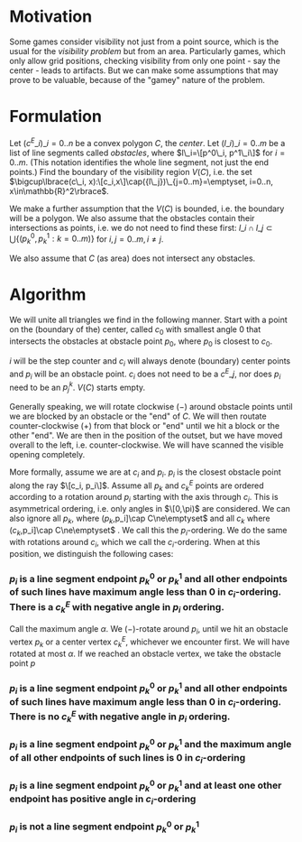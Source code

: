 # Motivation

Some games consider visibility not just from a point source, which is the usual for the _visibility problem_ but from an area. Particularly games, which only allow grid positions, checking visibility from only one point - say the center - leads to artifacts.  But we can make some assumptions that may prove to be valuable, because of the "gamey" nature of the problem.

# Formulation

Let $({c^E\_i})\_{i=0..n}$ be a convex polygon $C$, the _center_. Let $({l\_i})\_{i=0..m}$ be a list of line segments called _obstacles_, where $l\_i=\[p^0\_i, p^1\_i\]$ for $i=0..m$. (This notation identifies the whole line segment, not just the end points.) Find the boundary of the visibility region $V(C)$, i.e. the set $\bigcup\lbrace(c\_i, x):\[c_i,x\]\cap({l\_j})\_{j=0..m}=\emptyset, i=0..n, x\in\mathbb{R}^2\rbrace$.

We make a further assumption that the $V(C)$ is bounded, i.e. the boundary will be a polygon. We also assume that the obstacles contain their intersections as points, i.e. we do not need to find these first: $l\_i\cap l\_j\subset\bigcup\lbrace(p^0_k,p^1_k : k=0..m)\rbrace$ for $i,j=0..m, i\neq j$.

We also assume that $C$ (as area) does not intersect any obstacles.

# Algorithm

We will unite all triangles we find in the following manner. Start with a point on the (boundary of the) center, called $c_0$ with smallest angle $0$ that intersects the obstacles at obstacle point $p_0$, where $p_0$ is closest to $c_0$.

$i$ will be the step counter and $c_i$ will always denote (boundary) center points and $p_i$ will be an obstacle point. $c_i$ does not need to be a $c^E\_j$, nor does $p_i$ need to be an $p^k_j$. $V(C)$ starts empty.

Generally speaking, we will rotate clockwise ($-$) around obstacle points until we are blocked by an obstacle or the "end" of $C$. We will then routate counter-clockwise ($+$) from that block or "end" until we hit a block or the other "end". We are then in the position of the outset, but we have moved overall to the left, i.e. counter-clockwise. We will have scanned the visible opening completely.

More formally, assume we are at $c_i$ and $p_i$. $p_i$ is the closest obstacle point along the ray $\[c_i, p_i\]$. Assume all $p_k$ and $c^E_k$ points are ordered according to a rotation around $p_i$ starting with the axis through $c_i$. This is asymmetrical ordering, i.e. only angles in $\[0,\pi)$ are considered. We can also ignore all $p_k$, where $(p_k,$p_i\]\cap C\ne\emptyset$ and all $c_k$ where $(c_k,$p_i\]\cap C\ne\emptyset$ . We call this the $p_i$-ordering. We do the same with rotations around $c_i$, which we call the $c_i$-ordering. When at this position, we distinguish the following cases:

### $p_i$ is a line segment endpoint $p^0_k$ or $p^1_k$ and all other endpoints of such lines have maximum angle less than 0 in $c_i$-ordering. There is a $c^E_k$ with negative angle in $p_i$ ordering.

Call the maximum angle $\alpha$. We ($-$)-rotate around $p_i$, until we hit an obstacle vertex $p_k$ or a center vertex $c^E_k$, whichever we encounter first. We will have rotated at most $\alpha$. If we reached an obstacle vertex, we take the obstacle point $p$ 

### $p_i$ is a line segment endpoint $p^0_k$ or $p^1_k$ and all other endpoints of such lines have maximum angle less than 0 in $c_i$-ordering. There is no $c^E_k$ with negative angle in $p_i$ ordering.

### $p_i$ is a line segment endpoint $p^0_k$ or $p^1_k$ and the maximum angle of all other endpoints of such lines is 0 in $c_i$-ordering

### $p_i$ is a line segment endpoint $p^0_k$ or $p^1_k$ and at least one other endpoint has positive angle in $c_i$-ordering

### $p_i$ is not a line segment endpoint $p^0_k$ or $p^1_k$

